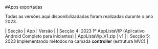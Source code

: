#Apps exportadas


Todas as versões aqui disponibilizadadas foram realizadas durante o ano 2023.


|                                Secção                                          |        App           |  Versão  |
| Secção 4: 2023 1º AppListaVIP (Aplicativo Android Completo para iniciantes)    |  AppListaVip_V1.zip  |    v1    |
| Secção 5: 2023 Implementando  métodos na camada **controller** (estrutura MVC) |